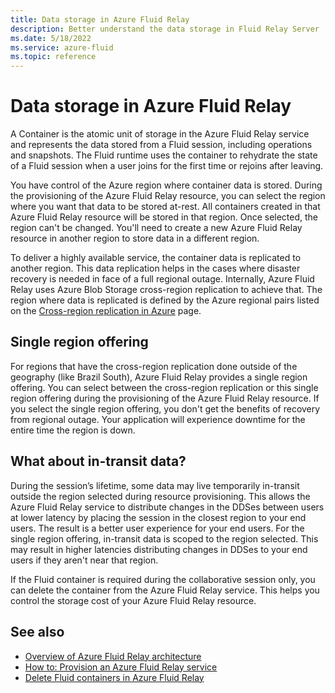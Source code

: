 ```yaml
---
title: Data storage in Azure Fluid Relay
description: Better understand the data storage in Fluid Relay Server
ms.date: 5/18/2022
ms.service: azure-fluid
ms.topic: reference
---
```


# Data storage in Azure Fluid Relay

A Container is the atomic unit of storage in the Azure Fluid Relay service and represents the data stored from a Fluid session, including operations and snapshots. The Fluid runtime uses the container to rehydrate the state of a Fluid session when a user joins for the first time or rejoins after leaving.

You have control of the Azure region where container data is stored. During the provisioning of the Azure Fluid Relay resource, you can select the region where you want that data to be stored at-rest. All containers created in that Azure Fluid Relay resource will be stored in that region. Once selected, the region can't be changed. You'll need to create a new Azure Fluid Relay resource in another region to store data in a different region.

To deliver a highly available service, the container data is replicated to another region. This data replication helps in the cases where disaster recovery is needed in face of a full regional outage. Internally, Azure Fluid Relay uses Azure Blob Storage cross-region replication to achieve that. The region where data is replicated is defined by the Azure regional pairs listed on the [Cross-region replication in Azure](../../availability-zones/cross-region-replication-azure.md#azure-cross-region-replication-pairings-for-all-geographies) page.

## Single region offering

For regions that have the cross-region replication done outside of the geography (like Brazil South), Azure Fluid Relay provides a single region offering. You can select between the cross-region replication or this single region offering during the provisioning of the Azure Fluid Relay resource. If you select the single region offering, you don't get the benefits of recovery from regional outage. Your application will experience downtime for the entire time the region is down. 

## What about in-transit data?
During the session’s lifetime, some data may live temporarily in-transit outside the region selected during resource provisioning. This allows the Azure Fluid Relay service to distribute changes in the DDSes between users at lower latency by placing the session in the closest region to your end users. The result is a better user experience for your end users.
For the single region offering, in-transit data is scoped to the region selected. This may result in higher latencies distributing changes in DDSes to your end users if they aren't near that region.

If the Fluid container is required during the collaborative session only, you can delete the container from the Azure Fluid Relay service. This helps you control the storage cost of your Azure Fluid Relay resource.

## See also

- [Overview of Azure Fluid Relay architecture](architecture.md)
- [How to: Provision an Azure Fluid Relay service](../how-tos/provision-fluid-azure-portal.md)
- [Delete Fluid containers in Azure Fluid Relay](../how-tos/container-deletion.md)
